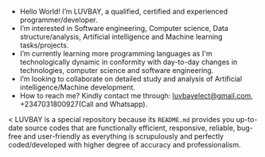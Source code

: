 - Hello World! I’m LUVBAY, a qualified, certified and experienced programmer/developer.
- I’m interested in Software engineering, Computer science, Data structure/analysis, Artificial intelligence and Machine learning tasks/projects.
- I’m currently learning more programming languages as I'm technologically dynamic in conformity with day-to-day changes in technologies, computer science and software engineering.
- I’m looking to collaborate on detailed study and analysis of Artificial intelligence/Machine development.
- How to reach me? Kindly contact me through: luvbayelect@gmail.com, +2347031800927(Call and Whatsapp).

<
LUVBAY is a special repository because its `README.md` provides you up-to-date source codes that are functionally efficient, responsive, reliable, bug-free and user-friendly as everything is scrupulously and perfectly coded/developed with higher degree of accuracy and professionalism.
